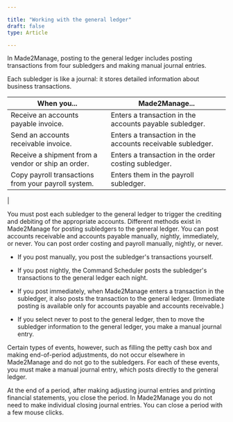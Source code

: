 ```yaml
---

title: "Working with the general ledger"
draft: false
type: Article

---
```


In Made2Manage, posting to the general ledger includes posting transactions from four subledgers and making manual journal entries.

Each subledger is like a journal: it stores detailed information about business transactions.

| When you...                                         | Made2Manage...                                             |
|-----------------------------------------------------|------------------------------------------------------------|
| Receive an accounts payable invoice.                | Enters a transaction in the accounts payable subledger.    |
| Send an accounts receivable invoice.                | Enters a transaction in the accounts receivable subledger. |
| Receive a shipment from a vendor or ship an order.  | Enters a transaction in the order costing subledger.       |
| Copy payroll transactions from your payroll system. | Enters them in the payroll subledger.                      |
|

You must post each subledger to the general ledger to trigger the crediting and debiting of the appropriate accounts. Different methods exist in Made2Manage for posting subledgers to the general ledger. You can post accounts receivable and accounts payable manually, nightly, immediately, or never. You can post order costing and payroll manually, nightly, or never.

- If you post manually, you post the subledger's transactions yourself.

- If you post nightly, the Command Scheduler posts the subledger's transactions to the general ledger each night.


- If you post immediately, when Made2Manage enters a transaction in the subledger, it also posts the transaction to the general ledger. (Immediate posting is available only for accounts payable and accounts receivable.)

- If you select never to post to the general ledger, then to move the subledger information to the general ledger, you make a manual journal entry.

Certain types of events, however, such as filling the petty cash box and making end-of-period adjustments, do not occur elsewhere in Made2Manage and do not go to the subledgers. For each of these events, you must make a manual journal entry, which posts directly to the general ledger.

At the end of a period, after making adjusting journal entries and printing financial statements, you close the period. In Made2Manage you do not need to make individual closing journal entries. You can close a period with a few mouse clicks.

​